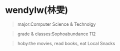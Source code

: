 wendylw(林雯)
======

> major:Computer Science & Technolgy

> grade & classes:Sophoabundance 112

> hoby:the movies, read books, eat Local Snacks
